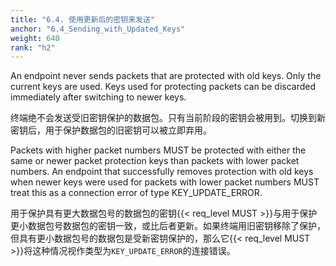```yaml
---
title: "6.4. 使用更新后的密钥来发送"
anchor: "6.4_Sending_with_Updated_Keys"
weight: 640
rank: "h2"
---
```


An endpoint never sends packets that are protected with old keys. Only the current keys are used. Keys used for protecting packets can be discarded immediately after switching to newer keys.

终端绝不会发送受旧密钥保护的数据包。只有当前阶段的密钥会被用到。切换到新密钥后，用于保护数据包的旧密钥可以被立即弃用。

Packets with higher packet numbers MUST be protected with either the same or newer packet protection keys than packets with lower packet numbers. An endpoint that successfully removes protection with old keys when newer keys were used for packets with lower packet numbers MUST treat this as a connection error of type KEY_UPDATE_ERROR.

用于保护具有更大数据包号的数据包的密钥{{< req_level MUST >}}与用于保护更小数据包号数据包的密钥一致，或比后者更新。如果终端用旧密钥移除了保护，但具有更小数据包号的数据包是受新密钥保护的，那么它{{< req_level MUST >}}将这种情况视作类型为`KEY_UPDATE_ERROR`的连接错误。
